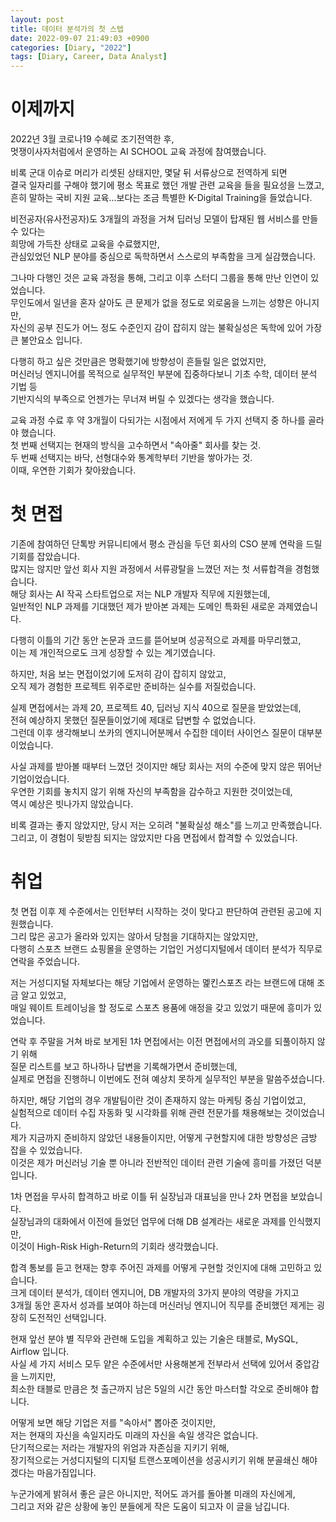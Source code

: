 ```yaml
---
layout: post
title: 데이터 분석가의 첫 스텝
date: 2022-09-07 21:49:03 +0900
categories: [Diary, "2022"]
tags: [Diary, Career, Data Analyst]
---
```


# 이제까지

2022년 3월 코로나19 수혜로 조기전역한 후,   
멋쟁이사자처럼에서 운영하는 AI SCHOOL 교육 과정에 참여했습니다.

비록 군대 이슈로 머리가 리셋된 상태지만, 몇달 뒤 서류상으로 전역하게 되면   
결국 일자리를 구해야 했기에 평소 목표로 했던 개발 관련 교육을 들을 필요성을 느꼈고,   
흔히 말하는 국비 지원 교육...보다는 조금 특별한 K-Digital Training을 들었습니다.

비전공자(유사전공자)도 3개월의 과정을 거쳐 딥러닝 모델이 탑재된 웹 서비스를 만들 수 있다는   
희망에 가득찬 상태로 교육을 수료했지만,   
관심있었던 NLP 분야를 중심으로 독학하면서 스스로의 부족함을 크게 실감했습니다.

그나마 다행인 것은 교육 과정을 통해, 그리고 이후 스터디 그룹을 통해 만난 인연이 있었습니다.   
무인도에서 일년을 혼자 살아도 큰 문제가 없을 정도로 외로움을 느끼는 성향은 아니지만,   
자신의 공부 진도가 어느 정도 수준인지 감이 잡히지 않는 불확실성은 독학에 있어 가장 큰 불안요소 입니다.

다행히 하고 싶은 것만큼은 명확했기에 방향성이 흔들릴 일은 없었지만,   
머신러닝 엔지니어를 목적으로 실무적인 부분에 집중하다보니 기초 수학, 데이터 분석 기법 등   
기반지식의 부족으로 언젠가는 무너져 버릴 수 있겠다는 생각을 했습니다.

교육 과정 수료 후 약 3개월이 다되가는 시점에서 저에게 두 가지 선택지 중 하나를 골라야 했습니다.   
첫 번째 선택지는 현재의 방식을 고수하면서 "속아줄" 회사를 찾는 것.   
두 번째 선택지는 바닥, 선형대수와 통계학부터 기반을 쌓아가는 것.   
이때, 우연한 기회가 찾아왔습니다.

# 첫 면접

기존에 참여하던 단톡방 커뮤니티에서 평소 관심을 두던 회사의 CSO 분께 연락을 드릴 기회를 잡았습니다.   
많지는 않지만 앞선 회사 지원 과정에서 서류광탈을 느꼈던 저는 첫 서류합격을 경험했습니다.   
해당 회사는 AI 작곡 스타트업으로 저는 NLP 개발자 직무에 지원했는데,   
일반적인 NLP 과제를 기대했던 제가 받아본 과제는 도메인 특화된 새로운 과제였습니다.

다행히 이틀의 기간 동안 논문과 코드를 뜯어보며 성공적으로 과제를 마무리했고,   
이는 제 개인적으로도 크게 성장할 수 있는 계기였습니다.

하지만, 처음 보는 면접이었기에 도저히 감이 잡히지 않았고,   
오직 제가 경험한 프로젝트 위주로만 준비하는 실수를 저질렀습니다.

실제 면접에서는 과제 20, 프로젝트 40, 딥러닝 지식 40으로 질문을 받았었는데,   
전혀 예상하지 못했던 질문들이었기에 제대로 답변할 수 없었습니다.   
그런데 이후 생각해보니 쏘카의 엔지니어분께서 수집한 데이터 사이언스 질문이 대부분이었습니다.

사실 과제를 받아볼 때부터 느꼈던 것이지만 해당 회사는 저의 수준에 맞지 않은 뛰어난 기업이었습니다.   
우연한 기회를 놓치지 않기 위해 자신의 부족함을 감수하고 지원한 것이었는데,   
역시 예상은 빗나가지 않았습니다.

비록 결과는 좋지 않았지만, 당시 저는 오히려 "불확실성 해소"를 느끼고 만족했습니다.   
그리고, 이 경험이 뒷받침 되지는 않았지만 다음 면접에서 합격할 수 있었습니다.

# 취업

첫 면접 이후 제 수준에서는 인턴부터 시작하는 것이 맞다고 판단하여 관련된 공고에 지원했습니다.   
그리 많은 공고가 올라와 있지는 않아서 당첨을 기대하지는 않았지만,   
다행히 스포츠 브랜드 쇼핑몰을 운영하는 기업인 거성디지털에서 데이터 분석가 직무로 연락을 주었습니다.

저는 거성디지털 자체보다는 해당 기업에서 운영하는 멡킨스포츠 라는 브랜드에 대해 조금 알고 있었고,   
매일 웨이트 트레이닝을 할 정도로 스포츠 용품에 애정을 갖고 있었기 때문에 흥미가 있었습니다.

연락 후 주말을 거쳐 바로 보게된 1차 면접에서는 이전 면접에서의 과오를 되풀이하지 않기 위해   
질문 리스트를 보고 하나하나 답변을 기록해가면서 준비했는데,   
실제로 면접을 진행하니 이번에도 전혀 예상치 못하게 실무적인 부분을 말씀주셨습니다.

하지만, 해당 기업의 경우 개발팀이란 것이 존재하지 않는 마케팅 중심 기업이었고,   
실험적으로 데이터 수집 자동화 및 시각화를 위해 관련 전문가를 채용해보는 것이었습니다.   
제가 지금까지 준비하지 않았던 내용들이지만, 어떻게 구현할지에 대한 방향성은 금방 잡을 수 있었습니다.   
이것은 제가 머신러닝 기술 뿐 아니라 전반적인 데이터 관련 기술에 흥미를 가졌던 덕분입니다.

1차 면접을 무사히 합격하고 바로 이틀 뒤 실장님과 대표님을 만나 2차 면접을 보았습니다.   
실장님과의 대화에서 이전에 들었던 업무에 더해 DB 설계라는 새로운 과제를 인식했지만,   
이것이 High-Risk High-Return의 기회라 생각했습니다.

합격 통보를 듣고 현재는 향후 주어진 과제를 어떻게 구현할 것인지에 대해 고민하고 있습니다.   
크게 데이터 분석가, 데이터 엔지니어, DB 개발자의 3가지 분야의 역량을 가지고   
3개월 동안 혼자서 성과를 보여야 하는데 머신러닝 엔지니어 직무를 준비했던 제게는 굉장히 도전적인 선택입니다.

현재 앞선 분야 별 직무와 관련해 도입을 계획하고 있는 기술은 태블로, MySQL, Airflow 입니다.   
사실 세 가지 서비스 모두 얕은 수준에서만 사용해본게 전부라서 선택에 있어서 중압감을 느끼지만,   
최소한 태블로 만큼은 첫 출근까지 남은 5일의 시간 동안 마스터할 각오로 준비해야 합니다.

어떻게 보면 해당 기업은 저를 "속아서" 뽑아준 것이지만,   
저는 현재의 자신을 속일지라도 미래의 자신을 속일 생각은 없습니다.   
단기적으로는 저라는 개발자의 위엄과 자존심을 지키기 위해,   
장기적으로는 거성디지털의 디지털 트랜스포메이션을 성공시키기 위해 분골쇄신 해야겠다는 마음가짐입니다.

누군가에게 밝혀서 좋은 글은 아니지만, 적어도 과거를 돌아볼 미래의 자신에게,   
그리고 저와 같은 상황에 놓인 분들에게 작은 도움이 되고자 이 글을 남깁니다.

